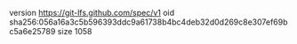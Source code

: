 version https://git-lfs.github.com/spec/v1
oid sha256:056a16a3c5b596393ddc9a61738b4bc4deb32d0d269c8e307ef69bc5a6e25789
size 1058
